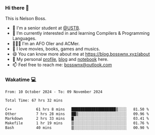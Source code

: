 ### Hi there 👋

<!--
**bosswnx/bosswnx** is a ✨ _special_ ✨ repository because its `README.md` (this file) appears on your GitHub profile.

Here are some ideas to get you started:

- 🔭 I’m currently working on ...
- 🌱 I’m currently learning ...
- 👯 I’m looking to collaborate on ...
- 🤔 I’m looking for help with ...
- 💬 Ask me about ...
- 📫 How to reach me: ...
- 😄 Pronouns: ...
- ⚡ Fun fact: ...
-->

This is Nelson Boss.

- 🏫 I'm a senior student at [@USTB](https://www.ustb.edu.cn/).
- 🌱 I’m currently interested in and learning Compilers & Programming Languages.
- 🧑🏻‍💻 I'm an AFO OIer and ACMer.
- 🥰 I love movies, books, games and musics.
- 😄 You can know more about me at https://blog.bosswnx.xyz/about
- 🔗 My personal [profile](https://bosswnx.xyz), [blog](https://blog.bosswnx.xyz) and [notebook](https://note.bosswnx.xyz) here.
- 📫 Feel free to reach me: bosswnx@outlook.com

### Wakatime 💻

<!--START_SECTION:waka-->

```txt
From: 10 October 2024 - To: 09 November 2024

Total Time: 67 hrs 32 mins

C++           61 hrs 8 mins   ████████████████████▒░░░░   81.50 %
Other         7 hrs 28 mins   ██▒░░░░░░░░░░░░░░░░░░░░░░   09.96 %
Markdown      2 hrs 33 mins   █░░░░░░░░░░░░░░░░░░░░░░░░   03.41 %
Makefile      1 hr 19 mins    ▒░░░░░░░░░░░░░░░░░░░░░░░░   01.76 %
Bash          40 mins         ▒░░░░░░░░░░░░░░░░░░░░░░░░   00.90 %
```

<!--END_SECTION:waka-->

